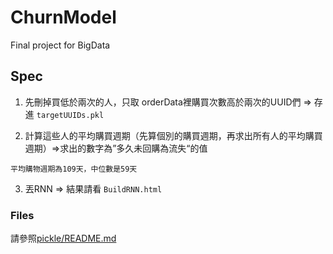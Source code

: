 # ChurnModel
Final project for BigData

## Spec
1. 先刪掉買低於兩次的人，只取 orderData裡購買次數高於兩次的UUID們 => 存進 `targetUUIDs.pkl`

2. 計算這些人的平均購買週期（先算個別的購買週期，再求出所有人的平均購買週期）=>求出的數字為”多久未回購為流失“的值
```
平均購物週期為109天，中位數是59天
```
3. 丟RNN => 結果請看 `BuildRNN.html`

### Files
請參照[pickle/README.md](pickle/README.md)
